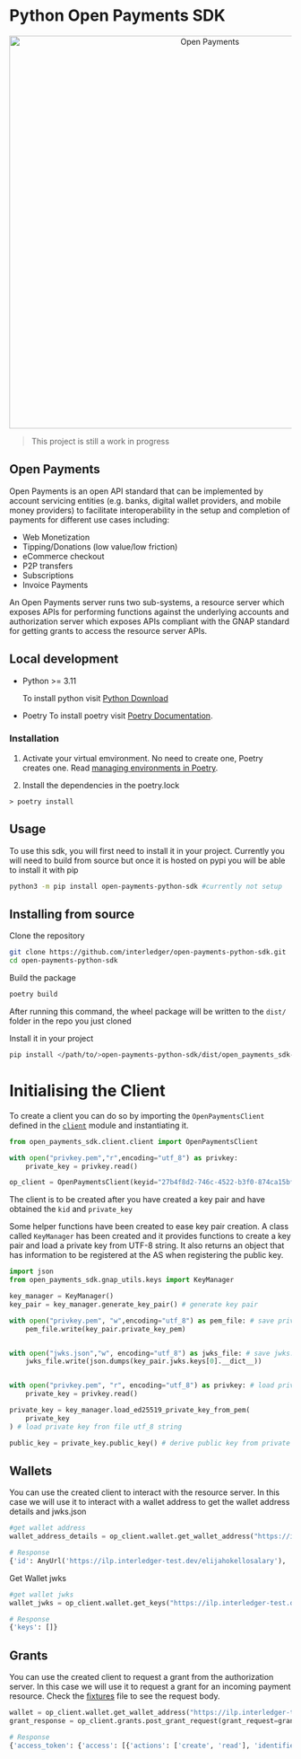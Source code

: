 # Python Open Payments SDK

<p align="center">
  <img src="https://raw.githubusercontent.com/interledger/open-payments/main/docs/public/img/logo.svg" width="700" alt="Open Payments">
</p>

> This project is still a work in progress

## Open Payments

Open Payments is an open API standard that can be implemented by account servicing entities (e.g. banks, digital wallet providers, and mobile money providers) to facilitate interoperability in the setup and completion of payments for different use cases including:

- Web Monetization
- Tipping/Donations (low value/low friction)
- eCommerce checkout
- P2P transfers
- Subscriptions
- Invoice Payments

An Open Payments server runs two sub-systems, a resource server which exposes APIs for performing functions against the underlying accounts and authorization server which exposes APIs compliant with the GNAP standard for getting grants to access the resource server APIs.

## Local development



- Python >= 3.11

  To install python visit [Python Download](https://www.python.org/downloads/)
- Poetry
  To install poetry visit [Poetry Documentation](https://python-poetry.org/docs/).

### Installation

1. Activate your virtual emvironment. No need to create one, Poetry creates one. 
   Read [managing environments in Poetry](https://python-poetry.org/docs/managing-environments/).


2. Install the dependencies in the poetry.lock

```
> poetry install
```
## Usage 
To use this sdk, you will first need to install it in your project.  Currently you will need to build from source but once it is hosted on pypi you will be able to install it with pip

```bash
python3 -m pip install open-payments-python-sdk #currently not setup
```
## Installing from source

Clone the repository 
```bash
git clone https://github.com/interledger/open-payments-python-sdk.git
cd open-payments-python-sdk
```

Build the package
```bash
poetry build
```
After running this command, the wheel package will be written to the `dist/` folder in the repo you just cloned

Install it in your project

```bash
pip install </path/to/>open-payments-python-sdk/dist/open_payments_sdk-0.1.0-py3-none-any.whl
```

# Initialising the Client
To create a client you can do so by importing the `OpenPaymentsClient` defined in the [`client`](./src/client/client.py) module and instantiating it.

```python
from open_payments_sdk.client.client import OpenPaymentsClient

with open("privkey.pem","r",encoding="utf_8") as privkey:
    private_key = privkey.read()

op_client = OpenPaymentsClient(keyid="27b4f8d2-746c-4522-b3f0-874ca15bfe65",private_key=private_key)
```

The client is to be created after you have created a key pair and have obtained the `kid` and `private_key`

Some helper functions have been created to ease key pair creation. A class called `KeyManager` has been created and it provides functions to create a key pair and load a private key from UTF-8 string. It also returns an object that has information to be registered at the AS when registering the public key.

```python
import json
from open_payments_sdk.gnap_utils.keys import KeyManager

key_manager = KeyManager()
key_pair = key_manager.generate_key_pair() # generate key pair

with open("privkey.pem", "w",encoding="utf_8") as pem_file: # save private key to file
    pem_file.write(key_pair.private_key_pem)


with open("jwks.json","w", encoding="utf_8") as jwks_file: # save jwks.json file
    jwks_file.write(json.dumps(key_pair.jwks.keys[0].__dict__))


with open("privkey.pem", "r", encoding="utf_8") as privkey: # load private key from file system
    private_key = privkey.read()

private_key = key_manager.load_ed25519_private_key_from_pem(
    private_key
) # load private key fron file utf_8 string

public_key = private_key.public_key() # derive public key from private key
```
## Wallets
You can use the created client to interact with the resource server. In this case we will use it to interact with a wallet address to get the wallet address details and jwks.json 

```python
#get wallet address
wallet_address_details = op_client.wallet.get_wallet_address("https://ilp.interledger-test.dev/elijahokellosalary")

# Response
{'id': AnyUrl('https://ilp.interledger-test.dev/elijahokellosalary'), 'publicName': 'elijahokellosalary', 'assetCode': AssetCode(root='USD'), 'assetScale': AssetScale(root=2), 'authServer': AnyUrl('https://auth.interledger-test.dev/'), 'resourceServer': AnyUrl('https://ilp.interledger-test.dev/')}

```
Get Wallet jwks

```python
#get wallet jwks
wallet_jwks = op_client.wallet.get_keys("https://ilp.interledger-test.dev/elijahokellosalary")

# Response
{'keys': []}

```

## Grants
You can use the created client to request a grant from the authorization server. In this case we will use it to request a grant for an incoming payment resource. Check the [fixtures](./tests/conftest.py) file to see the request body.

```python
wallet = op_client.wallet.get_wallet_address("https://ilp.interledger-test.dev/5c327379")
grant_response = op_client.grants.post_grant_request(grant_request=grant_req_dto,auth_server_endpoint=str(wallet.authServer))

# Response
{'access_token': {'access': [{'actions': ['create', 'read'], 'identifier': 'https://ilp.interledger-test.dev/5c327379', 'type': 'incoming-payment'}], 'value': '2E6F040D518B6F1A0883', 'manage': 'https://auth.interledger-test.dev/token/dad85db0-804d-4778-bf78-33eb5f81d86e', 'expires_in': 600}, 'continue': {'access_token': {'value': '3A088F83D39BDCDEC995'}, 'uri': 'https://auth.interledger-test.dev/continue/d2bb7a46-8cd9-4dde-83e2-821353b50579'}}

```
